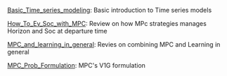 [Basic_Time_series_modeling](Basic_Time_series_modelling.pdf):  Basic introduction to Time series models



[How_To_Ev_Soc_with_MPC](How_To_Ev_Soc_with_MPC.pdf): Review on how MPc strategies manages Horizon and Soc at departure time


[MPC_and_learning_in_general](MPC_and_learning_in_general.pdf): Revies on combining MPC and Learning in general


[MPC_Prob_Formulation](MPC_Prob_Formulation.pdf): MPC's V1G formulation
